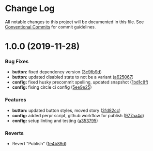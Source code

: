 # Change Log

All notable changes to this project will be documented in this file.
See [Conventional Commits](https://conventionalcommits.org) for commit guidelines.

# 1.0.0 (2019-11-28)


### Bug Fixes

* **button:** fixed dependency version ([3c9fb9d](https://github.com/telus/pm-kit/commit/3c9fb9d6cb07051dd20116c8de82272e42edcbd0))
* **button:** updated disabled state to not be a variant ([a625067](https://github.com/telus/pm-kit/commit/a6250671b78f88e7e15da675f331dd192d5c1d13))
* **config:** fixed husky precommit spelling, updated snapshot ([1bd1c8f](https://github.com/telus/pm-kit/commit/1bd1c8fe83f1108e46a5905c93b3dfbaaedfaa0c))
* **config:** fixing circle ci config ([5ee9e25](https://github.com/telus/pm-kit/commit/5ee9e2528690bb5f098ccdc3d34e57b2f77370cc))


### Features

* **button:** updated button styles, moved story ([31d82cc](https://github.com/telus/pm-kit/commit/31d82cc248b383dc11dc704adc44d96c8fcc584d))
* **config:** added perpr script, github workflow for publish ([977aa4d](https://github.com/telus/pm-kit/commit/977aa4d1201594ad05aaf1f1ab2e9bfe0f71f971))
* **config:** setup linting and testing ([a353795](https://github.com/telus/pm-kit/commit/a3537956decbf33d8f8be196952f7f2ecb56c437))


### Reverts

* Revert "Publish" ([1e4b89d](https://github.com/telus/pm-kit/commit/1e4b89d67cdbdc5dd5452196dcd9975a5721eeb3))
